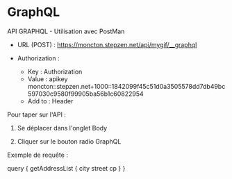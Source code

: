 # GraphQL

API GRAPHQL - Utilisation avec PostMan

- URL (POST) : 
https://moncton.stepzen.net/api/mygif/__graphql


- Authorization : 
    - Key : Authorization
    - Value : apikey moncton::stepzen.net+1000::1842099f45c51d0a3505578dd7db49bc597030c9580f99905ba56b1c60822954
    - Add to : Header




Pour taper sur l'API : 

1. Se déplacer dans l'onglet Body

2. Cliquer sur le bouton radio GraphQL





Exemple de requête : 

query {
  getAddressList {
    city
    street
    cp
  }
}
